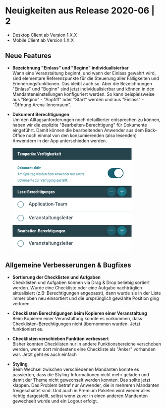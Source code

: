# Neuigkeiten aus Release 2020-06 | 2

* Desktop Client ab Version 1.X.X
* Mobile Client ab Version 1.X.X

## Neue Features
- **Bezeichnung "Einlass" und "Beginn" individualisierbar** <br>
Wann eine Veranstaltung beginnt, und wann der Einlass gewährt wird, sind elementare Referenzpunkte für die Steuerung aller Fälligkeiten und Erinnerungsfunktionen. Das bleibt auch so. Aber die Bezeichnungen "Einlass" und "Beginn" sind jetzt individualisierbar und können in den Mandanteneinstellungen konfiguriert werden. So kann beispielsweise aus "Beginn" - "Anpfiff" oder "Start" werden und aus "Einlass" - "Öffnung Arena-Innenraum".

- **Dokument Berechtigungen** <br>
Um den Alltagsanforderungen noch detaillierter entsprechen zu können, haben wir die explizite "Bearbeiten-Berechtigung" für Dokumente eingeführt. Damit können die bearbeitenden Anwender aus dem Back-Office noch einmal von den konsumierenden (also lesenden) Anwendern in der App unterschieden werden.<br>
  
  ![Bearbeiten-Berechtigungen](Bilder/bearbeiten-berechtigung.png)

## Allgemeine Verbesserungen & Bugfixes

- **Sortierung der Checklisten und Aufgaben** <br>
Checklisten und Aufgaben können via Drag & Drop beliebig sortiert werden. Wurde eine Checkliste oder eine Aufgabe nachträglich aktualisiert (z.B: Berechtigungen angepasst), dann wurde sie in der Liste immer oben neu einsortiert und die ursprünglich gewählte Position ging verloren.

- **Checklisten Berechtigungen beim Kopieren einer Veranstaltung** <br>
Beim Kopieren einer Veranstaltung konnte es vorkommen, dass Checklisten-Berechtigungen nicht übernommen wurden. Jetzt funktioniert es.

- **Checklisten verschieben Funktion verbessert** <br>
Bisher konnten Checklisten nur in andere Funktionsbereiche verschoben werden, wenn dort mindestens eine Checkliste als "Anker" vorhanden war. Jetzt geht es auch einfach

- **Styling** <br>
Beim Wechsel zwischen verschiedenen Mandanten konnte es passierten, dass die Styling-Informationen nicht mehr geladen und damit der Theme nicht gewechselt werden konnten. Das sollte jetzt klappen.
Das Problem betraf nur Anwender, die in mehreren Mandanten freigeschaltet sind. Und auch in Premium Paketen wird wieder alles richtig dargestellt, selbst wenn zuvor in einen anderen Mandanten gewechselt wurde und ein Logout erfolgt.

